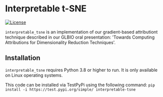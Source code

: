 Interpretable t-SNE
===================

[![License](https://img.shields.io/badge/License-BSD_3--Clause-blue.svg)](https://opensource.org/licenses/BSD-3-Clause)

`interpretable_tsne` is an implementation of our gradient-based attributiont technique described in our GLBIO oral presentation: 'Towards Computing Attributions for Dimensionality Reduction Techniques'.

Installation
------------

`interpretable_tsne` requires Python 3.8 or higher to run. It is only available on Linux operating systems.

This code can be installed via TestPyPi using the following command:
```pip install -i https://test.pypi.org/simple/ interpretable-tsne```
